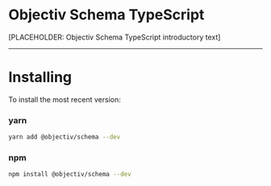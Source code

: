 # Objectiv Schema TypeScript
[PLACEHOLDER: Objectiv Schema TypeScript introductory text]

---
# Installing
To install the most recent version:

### yarn
```sh
yarn add @objectiv/schema --dev
```

### npm
```sh
npm install @objectiv/schema --dev
```
